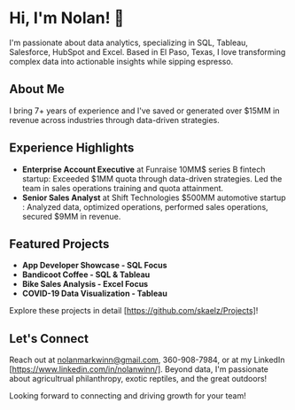 # Hi, I'm Nolan! 👋

I'm passionate about data analytics, specializing in SQL, Tableau, Salesforce, HubSpot and Excel. Based in El Paso, Texas, I love transforming complex data into actionable insights while sipping espresso.

## About Me

I bring 7+ years of experience and I've saved or generated over $15MM in revenue across industries through data-driven strategies.

## Experience Highlights

- **Enterprise Account Executive** at Funraise 10MM$ series B fintech startup: Exceeded $1MM quota through data-driven strategies. Led the team in sales operations training and quota attainment. 
- **Senior Sales Analyst** at Shift Technologies $500MM automotive startup : Analyzed data, optimized operations, performed sales operations, secured $9MM in revenue.

## Featured Projects

- **App Developer Showcase - SQL Focus**
- **Bandicoot Coffee - SQL & Tableau**
- **Bike Sales Analysis - Excel Focus**
- **COVID-19 Data Visualization - Tableau**

Explore these projects in detail [https://github.com/skaelz/Projects]!

## Let's Connect

Reach out at nolanmarkwinn@gmail.com, 360-908-7984, or at my LinkedIn [https://www.linkedin.com/in/nolanwinn/]. Beyond data, I'm passionate about agricultrual philanthropy, exotic reptiles, and the great outdoors!

Looking forward to connecting and driving growth for your team! 
